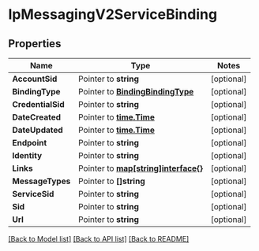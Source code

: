 # IpMessagingV2ServiceBinding

## Properties
Name | Type | Notes
------------ | ------------- | -------------
**AccountSid** | Pointer to **string** | [optional] 
**BindingType** | Pointer to [**BindingBindingType**](binding_binding_type.md) | [optional] 
**CredentialSid** | Pointer to **string** | [optional] 
**DateCreated** | Pointer to [**time.Time**](time.Time.md) | [optional] 
**DateUpdated** | Pointer to [**time.Time**](time.Time.md) | [optional] 
**Endpoint** | Pointer to **string** | [optional] 
**Identity** | Pointer to **string** | [optional] 
**Links** | Pointer to [**map[string]interface{}**](.md) | [optional] 
**MessageTypes** | Pointer to **[]string** | [optional] 
**ServiceSid** | Pointer to **string** | [optional] 
**Sid** | Pointer to **string** | [optional] 
**Url** | Pointer to **string** | [optional] 

[[Back to Model list]](../README.md#documentation-for-models) [[Back to API list]](../README.md#documentation-for-api-endpoints) [[Back to README]](../README.md)


